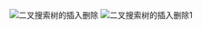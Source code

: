 ![二叉搜索树的插入删除](https://github.com/jackkii/python_try/blob/master/stack/picture/%E4%BA%8C%E5%8F%89%E6%90%9C%E7%B4%A2%E6%A0%91%E7%9A%84%E6%8F%92%E5%85%A5%E5%88%A0%E9%99%A4.PNG)
![二叉搜索树的插入删除1](https://github.com/jackkii/python_try/blob/master/stack/picture/%E4%BA%8C%E5%8F%89%E6%90%9C%E7%B4%A2%E6%A0%91%E7%9A%84%E6%8F%92%E5%85%A5%E5%88%A0%E9%99%A41.PNG)
